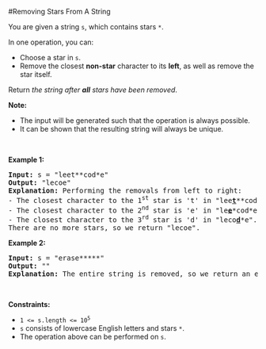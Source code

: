 #Removing Stars From A String
<p>You are given a string <code>s</code>, which contains stars <code>*</code>.</p>
<p>In one operation, you can:</p>
<ul>
<li>Choose a star in <code>s</code>.</li>
<li>Remove the closest <strong>non-star</strong> character to its <strong>left</strong>, as well as remove the star itself.</li>
</ul>
<p>Return <em>the string after <strong>all</strong> stars have been removed</em>.</p>
<p><strong>Note:</strong></p>
<ul>
<li>The input will be generated such that the operation is always possible.</li>
<li>It can be shown that the resulting string will always be unique.</li>
</ul>
<p> </p>
<p><strong class="example">Example 1:</strong></p>
<pre><strong>Input:</strong> s = "leet**cod*e"
<strong>Output:</strong> "lecoe"
<strong>Explanation:</strong> Performing the removals from left to right:
- The closest character to the 1<sup>st</sup> star is 't' in "lee<strong><u>t</u></strong>**cod*e". s becomes "lee*cod*e".
- The closest character to the 2<sup>nd</sup> star is 'e' in "le<strong><u>e</u></strong>*cod*e". s becomes "lecod*e".
- The closest character to the 3<sup>rd</sup> star is 'd' in "leco<strong><u>d</u></strong>*e". s becomes "lecoe".
There are no more stars, so we return "lecoe".</pre>
<p><strong class="example">Example 2:</strong></p>
<pre><strong>Input:</strong> s = "erase*****"
<strong>Output:</strong> ""
<strong>Explanation:</strong> The entire string is removed, so we return an empty string.
</pre>
<p> </p>
<p><strong>Constraints:</strong></p>
<ul>
<li><code>1 &lt;= s.length &lt;= 10<sup>5</sup></code></li>
<li><code>s</code> consists of lowercase English letters and stars <code>*</code>.</li>
<li>The operation above can be performed on <code>s</code>.</li>
</ul>
